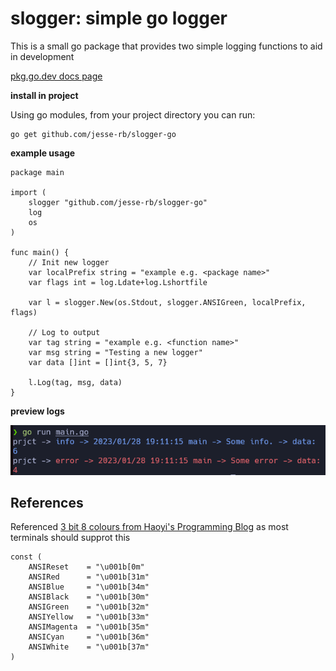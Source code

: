 # slogger: simple go logger

This is a small go package that provides two simple logging functions to aid in development

[pkg.go.dev docs page](https://pkg.go.dev/github.com/jesse-rb/slogger-go)


**install in project**

Using go modules, from your project directory you can run:

```
go get github.com/jesse-rb/slogger-go 
```


**example usage**

```
package main

import (
	slogger "github.com/jesse-rb/slogger-go"
    log
    os
)

func main() {
    // Init new logger
    var localPrefix string = "example e.g. <package name>"
    var flags int = log.Ldate+log.Lshortfile

    var l = slogger.New(os.Stdout, slogger.ANSIGreen, localPrefix, flags)
    
    // Log to output
    var tag string = "example e.g. <function name>"
    var msg string = "Testing a new logger"
    var data []int = []int{3, 5, 7}

    l.Log(tag, msg, data)
}
```

**preview logs**

![preview image A](previews/preview-a.png)


## References

Referenced [3 bit 8 colours from Haoyi's Programming Blog](https://www.lihaoyi.com/post/BuildyourownCommandLinewithANSIescapecodes.html#8-colors)
as most terminals should supprot this
```
const (
    ANSIReset    = "\u001b[0m"
    ANSIRed      = "\u001b[31m"
    ANSIBlue     = "\u001b[34m"
    ANSIBlack    = "\u001b[30m"
    ANSIGreen    = "\u001b[32m"
    ANSIYellow   = "\u001b[33m"
    ANSIMagenta  = "\u001b[35m"
    ANSICyan     = "\u001b[36m"
    ANSIWhite    = "\u001b[37m"
)
```

